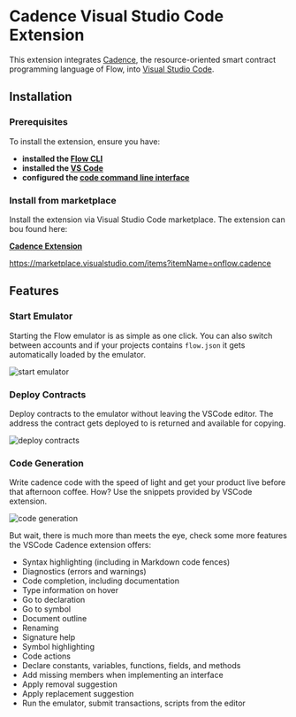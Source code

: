 # Cadence Visual Studio Code Extension

This extension integrates [Cadence](https://docs.onflow.org/cadence/), the resource-oriented smart 
contract programming language of Flow, into [Visual Studio Code](https://code.visualstudio.com/).


## Installation

### Prerequisites
To install the extension, ensure you have:
- **installed the [Flow CLI](https://docs.onflow.org/flow-cli/install/)**
- **installed the [VS Code](https://code.visualstudio.com/docs/setup/setup-overview)**
- **configured the [code command line interface](https://code.visualstudio.com/docs/setup/mac#_launching-from-the-command-line)**

### Install from marketplace

Install the extension via Visual Studio Code marketplace.
The extension can bou found here:

**[Cadence Extension](https://marketplace.visualstudio.com/items?itemName=onflow.cadence)**

https://marketplace.visualstudio.com/items?itemName=onflow.cadence

## Features

### Start Emulator
Starting the Flow emulator is as simple as one click. You can also switch between accounts and
if your projects contains `flow.json` it gets automatically loaded by the emulator.

![start emulator](https://storage.googleapis.com/flow-resources/documentation-assets/vscode-extension/start-emulator-min.gif)

### Deploy Contracts
Deploy contracts to the emulator without leaving the VSCode editor. The address the contract
gets deployed to is returned and available for copying.

![deploy contracts](https://storage.googleapis.com/flow-resources/documentation-assets/vscode-extension/deploy-contract-min.gif)

### Code Generation
Write cadence code with the speed of light and get your product live before
that afternoon coffee. How? Use the snippets provided by VSCode extension.

![code generation](https://storage.googleapis.com/flow-resources/documentation-assets/vscode-extension/code-generation-min.gif)

But wait, there is much more than meets the eye, check some more features
the VSCode Cadence extension offers:

- Syntax highlighting (including in Markdown code fences)
- Diagnostics (errors and warnings)
- Code completion, including documentation
- Type information on hover
- Go to declaration
- Go to symbol
- Document outline
- Renaming
- Signature help
- Symbol highlighting
- Code actions
- Declare constants, variables, functions, fields, and methods
- Add missing members when implementing an interface
- Apply removal suggestion
- Apply replacement suggestion
- Run the emulator, submit transactions, scripts from the editor
